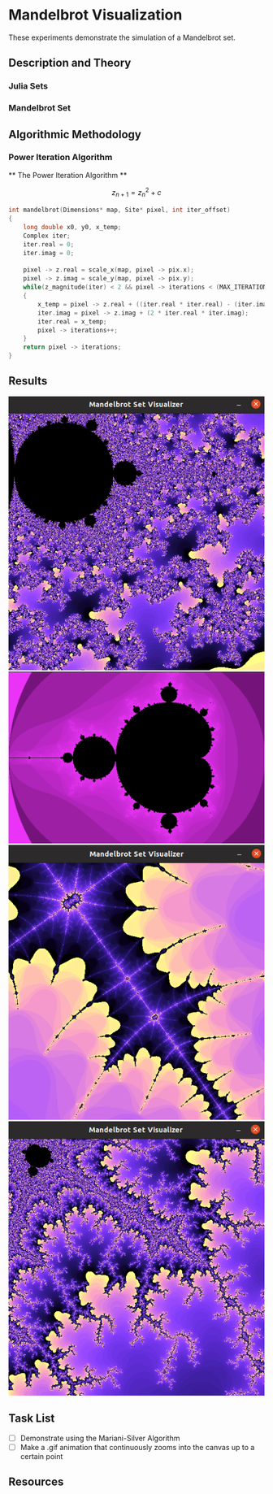 # Mandelbrot Visualization
These experiments demonstrate the simulation of a Mandelbrot set.

## Description and Theory
<!--This section describes the mathematical nature of fractal sets, exclusively pertaining to Mandelbrot sets but encompassing Julia sets as well.-->

### Julia Sets
### Mandelbrot Set

## Algorithmic Methodology
<!--This section details the power iteration methodology necessary to measure the convergence tendancies for coordinates on a map.-->

### Power Iteration Algorithm

** The Power Iteration Algorithm **
```math
z_{n + 1} = z_n^2 + c
```

```c
int mandelbrot(Dimensions* map, Site* pixel, int iter_offset)
{
	long double x0, y0, x_temp;
	Complex iter;
	iter.real = 0;
	iter.imag = 0;

	pixel -> z.real = scale_x(map, pixel -> pix.x);
	pixel -> z.imag = scale_y(map, pixel -> pix.y);
	while(z_magnitude(iter) < 2 && pixel -> iterations < (MAX_ITERATIONS + iter_offset))
	{
		x_temp = pixel -> z.real + ((iter.real * iter.real) - (iter.imag * iter.imag));
		iter.imag = pixel -> z.imag + (2 * iter.real * iter.imag);
		iter.real = x_temp;
		pixel -> iterations++;
	}
	return pixel -> iterations;
}
```

## Results
<!--This section displays outputs.-->

![IMG 1](etc/img1.png)
![IMG 2](etc/img2.png)
![IMG 3](etc/img3.png)
![IMG 4](etc/img4.png)

## Task List
<!--This section lists out certain tasks that have yet to be completed in the development of this project.-->
* [ ] Demonstrate using the Mariani-Silver Algorithm
* [ ] Make a .gif animation that continuously zooms into the canvas up to a certain point

## Resources